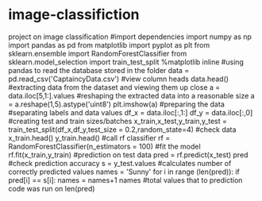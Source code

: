 # image-classifiction
project on image classification
#import dependencies
import numpy as np
import pandas as pd
from matplotlib import pyplot as plt
from sklearn.ensemble import RandomForestClassifier
from sklearn.model_selection import train_test_split
%matplotlib inline
#using pandas to read the database stored in the folder
data = pd.read_csv('CaptaincyData.csv')
#view column heads
data.head()
#extracting data from the dataset and viewing them up close
a = data.iloc[5,1:].values
#reshaping the extracted data into a reasonable size
a = a.reshape(1,5).astype('uint8')
plt.imshow(a)
#preparing the data
#separating labels and data values
df_x = data.iloc[:,1:]
df_y = data.iloc[:,0]
#creating test and train sizes/batches
x_train,x_test,y_train,y_test = train_test_split(df_x,df_y,test_size = 0.2,random_state=4)
#check data
x_train.head() 
y_train.head()
#call rf classifier
rf = RandomForestClassifier(n_estimators = 100)
#fit the model
rf.fit(x_train,y_train)
#prediction on test data
pred = rf.predict(x_test)
pred
#check prediction accuracy
s = y_test.values
#calculates number of correctly predicted values
names = 'Sunny'
for i in range (len(pred)):
    if pred[i] == s[i]:
        names = names+1
        names
        #total values that to prediction code was run on
        len(pred)
